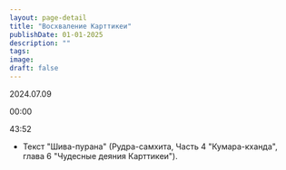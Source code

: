 ```yaml
---
layout: page-detail
title: "Восхваление Карттикеи"
publishDate: 01-01-2025
description: ""
tags:
image:
draft: false
---
```


2024.07.09

00:00 

43:52 

* Текст "Шива-пурана" (Рудра-самхита, Часть 4 "Кумара-кханда", глава 6 "Чудесные деяния Карттикеи").

  
